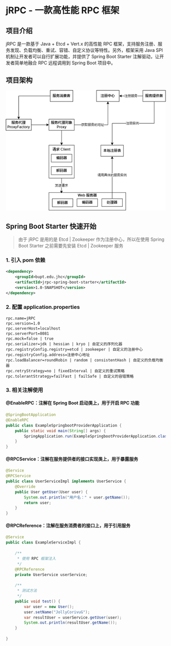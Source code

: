 # jRPC - 一款高性能 RPC 框架
## 项目介绍
jRPC 是一款基于 Java + Etcd + Vert.x 的高性能 RPC 框架，支持服务注册、服务发现、负载均衡、重试、容错、自定义协议等特性。另外，框架采用 Java SPI 机制让开发者可以自行扩展功能，并提供了 Spring Boot Starter 注解驱动，让开发者简单地融合 RPC 远程调用到 Spring Boot 项目中。 
## 项目架构
![系统架构.png](./docs/系统架构.png)
## Spring Boot Starter 快速开始
> 由于 jRPC 是用的是 Etcd | Zookeeper 作为注册中心，所以在使用 Spring Boot Starter 之前需要先安装 Etcd | Zookeeper 服务
### 1. 引入 pom 依赖
```xml
<dependency>
    <groupId>bupt.edu.jhc</groupId>
    <artifactId>jrpc-spring-boot-starter</artifactId>
    <version>1.0-SNAPSHOT</version>
</dependency>
```
### 2. 配置 application.properties
```properties
rpc.name=jRPC 
rpc.version=1.0
rpc.serverHost=localhost
rpc.serverPort=8081
rpc.mock=false | true
rpc.serializer=jdk | hessian | kryo | 自定义的序列化器
rpc.registryConfig.registry=etcd | zookeeper | 自定义的注册中心
rpc.registryConfig.address=注册中心地址
rpc.loadBalancer=roundRobin | random | consistentHash | 自定义的负载均衡器
rpc.retryStrategy=no | fixedInterval | 自定义的重试策略
rpc.tolerantStrategy=failFast | failSafe | 自定义的容错策略
```
### 3. 相关注解使用
#### @EnableRPC：注解在 Spring Boot 启动类上，用于开启 RPC 功能
```java
@SpringBootApplication
@EnableRPC
public class ExampleSpringbootProviderApplication {
    public static void main(String[] args) {
        SpringApplication.run(ExampleSpringbootProviderApplication.class, args);
    }
}
```
#### @RPCService：注解在服务提供者的接口实现类上，用于暴露服务
```java
@Service
@RPCService
public class UserServiceImpl implements UserService {
    @Override
    public User getUser(User user) {
        System.out.println("用户名：" + user.getName());
        return user;
    }
}
```
#### @RPCReference：注解在服务消费者的接口上，用于引用服务
```java
@Service
public class ExampleServiceImpl {

    /**
     * 使用 RPC 框架注入
     */
    @RPCReference
    private UserService userService;

    /**
     * 测试方法
     */
    public void test() {
        var user = new User();
        user.setName("JollyCorivuG");
        var resultUser = userService.getUser(user);
        System.out.println(resultUser.getName());
    }

}
```